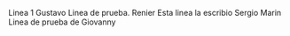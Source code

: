 Linea 1 Gustavo 
Linea de prueba. Renier
Esta linea la escribio Sergio Marin
Linea de prueba de Giovanny 
